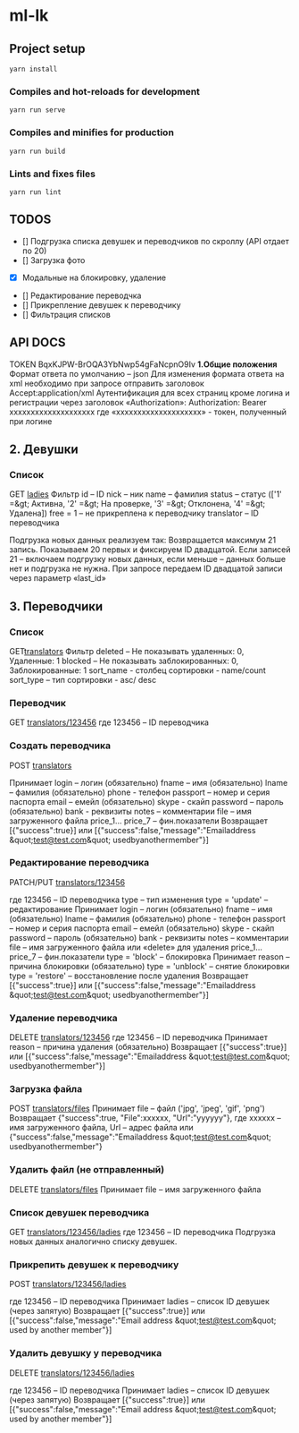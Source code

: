 # ml-lk

## Project setup

```
yarn install
```

### Compiles and hot-reloads for development

```
yarn run serve
```

### Compiles and minifies for production

```
yarn run build
```

### Lints and fixes files

```
yarn run lint
```

## TODOS
- [] Подгрузка списка девушек и переводчиков по скроллу (API отдает по 20)
- [] Загрузка фото
- [x] Модальные на блокировку, удаление
- [] Редактирование переводчка
- [] Прикрепление девушек к переводчику
- [] Фильтрация списков

## API DOCS

TOKEN BqxKJPW-BrOQA3YbNwp54gFaNcpnO9Iv
**1.Общие положения**
Формат ответа по умолчанию – json
Для изменения формата ответа на xml необходимо при запросе отправить заголовок
Accept:application/xml
Аутентификация для всех страниц кроме логина и регистрации через заголовок «Authorization»:
Authorization: Bearer хххххххххххххххххххх
где «хххххххххххххххххххх» - токен, полученный при логине

## 2. Девушки

### Список

GET [ladies](ladies)
Фильтр
id – ID
nick – ник
name – фамилия
status – статус ([&#39;1&#39; =\&gt; Активна, &#39;2&#39; =\&gt; На проверке, &#39;3&#39; =\&gt; Отклонена, &#39;4&#39; =\&gt; Удалена])
free = 1 – не прикреплена к переводчику
translator – ID переводчика

Подгрузка новых данных реализуем так:
Возвращается максимум 21 запись.
Показываем 20 первых и фиксируем ID двадцатой.
Если записей 21 – включаем подгрузку новых данных, если меньше – данных больше нет и подгрузка не нужна.
При запросе передаем ID двадцатой записи через параметр «last_id»

## 3. Переводчики

### Список

GET[translators](translators)
Фильтр
deleted – Не показывать удаленных: 0, Удаленные: 1
blocked – Не показывать заблокированных: 0, Заблокированные: 1
sort_name - столбец сортировки - name/count
sort_type – тип сортировки - asc/ desc

### Переводчик

GET [translators/123456](translators/123456)
где 123456 – ID переводчика

### Создать переводчика

POST [translators](translators)

Принимает
login – логин (обязательно)
fname – имя (обязательно)
lname – фамилия (обязательно)
phone - телефон
passport – номер и серия паспорта
email – емейл (обязательно)
skype - скайп
password – пароль (обязательно)
bank - реквизиты
notes – комментарии
file – имя загруженного файла
price_1… price_7 – фин.показатели
Возвращает
[{&quot;success&quot;:true}]
или
[{&quot;success&quot;:false,&quot;message&quot;:&quot;Emailaddress \&quot;test@test.com\&quot; usedbyanothermember&quot;}]

### Редактирование переводчика

PATCH/PUT [translators/123456](translators/123456)

где 123456 – ID переводчика
type – тип изменения
type = &#39;update&#39; – редактирование
Принимает
login – логин (обязательно)
fname – имя (обязательно)
lname – фамилия (обязательно)
phone - телефон
passport – номер и серия паспорта
email – емейл (обязательно)
skype - скайп
password – пароль (обязательно)
bank - реквизиты
notes – комментарии
file – имя загруженного файла или «delete» для удаления
price_1… price_7 – фин.показатели
type = &#39;block&#39; – блокировка
Принимает
reason – причина блокировки (обязательно)
type = &#39;unblock&#39; – снятие блокировки
type = &#39;restore&#39; – восстановление после удаления
Возвращает
[{&quot;success&quot;:true}]
или
[{&quot;success&quot;:false,&quot;message&quot;:&quot;Emailaddress \&quot;test@test.com\&quot; usedbyanothermember&quot;}]

### Удаление переводчика

DELETE [translators/123456](translators/123456)
где 123456 – ID переводчика
Принимает
reason – причина удаления (обязательно)
Возвращает
[{&quot;success&quot;:true}]
или
[{&quot;success&quot;:false,&quot;message&quot;:&quot;Emailaddress \&quot;test@test.com\&quot; usedbyanothermember&quot;}]

### Загрузка файла

POST [translators/files](translators/files)
Принимает
file – файл (&#39;jpg&#39;, &#39;jpeg&#39;, &#39;gif&#39;, &#39;png&#39;)
Возвращает
{&quot;success&quot;:true, &quot;File&quot;:xxxxxx, &quot;Url&quot;:&quot;yyyyyy&quot;}, где xxxxxx – имя загруженного файла, Url – адрес файла
или
{&quot;success&quot;:false,&quot;message&quot;:&quot;Emailaddress \&quot;test@test.com\&quot; usedbyanothermember&quot;}

### Удалить файл (не отправленный)

DELETE [translators/files](translators/files)
Принимает
file – имя загруженного файла

### Список девушек переводчика

GET [translators/123456/ladies](translators/123456/ladies)
где 123456 – ID переводчика
Подгрузка новых данных аналогично списку девушек.

### Прикрепить девушек к переводчику

POST [translators/123456/ladies](translators/123456/ladies)

где 123456 – ID переводчика
Принимает
ladies – список ID девушек (через запятую)
Возвращает
[{&quot;success&quot;:true}]
или
[{&quot;success&quot;:false,&quot;message&quot;:&quot;Email address \&quot;test@test.com\&quot; used by another member&quot;}]

### Удалить девушку у переводчика

DELETE [translators/123456/ladies](translators/123456/ladies)

где 123456 – ID переводчика
Принимает
ladies – список ID девушек (через запятую)
Возвращает
[{&quot;success&quot;:true}]
или
[{&quot;success&quot;:false,&quot;message&quot;:&quot;Email address \&quot;test@test.com\&quot; used by another member&quot;}]
